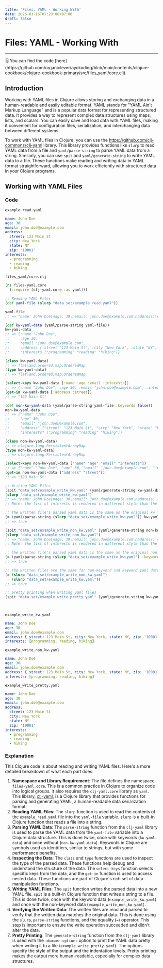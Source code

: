 ```yaml
---
title: 'Files: YAML - Working With'
date: 2025-03-16T07:20:00+07:00
draft: false
---
```


# Files: YAML - Working With

---

<aside>
🗒️ You can find the code [here](https://github.com/organiclever/ayokoding/blob/main/contents/clojure-cookbook/clojure-cookbook-primary/src/files_yaml/core.clj).

</aside>

## Introduction

Working with YAML files in Clojure allows storing and exchanging data in a human-readable and easily editable format. YAML stands for "YAML Ain't Markup Language" and is a popular data format for representing structured data. It provides a way to represent complex data structures using maps, lists, and scalars. You can easily save and load data with YAML files, making it convenient for configuration files, serialization, and interchanging data between different systems.

To work with YAML files in Clojure, you can use the https://github.com/clj-commons/clj-yaml library. This library provides functions like `slurp` to read YAML data from a file and `yaml/parse-string` to parse YAML data from a string. Similarly, you can use `spit` and `yaml/generate-string` to write YAML data to a file. These functions make reading and writing data in YAML format straightforward, allowing you to work efficiently with structured data in your Clojure programs.

## Working with YAML Files

### Code

`example_read.yaml`

```yaml
name: John Doe
age: 30
email: john.doe@example.com
address:
  street: 123 Main St
  city: New York
  state: NY
  zip: '10001'
interests:
  - programming
  - reading
  - hiking
```

`files_yaml/core.clj`

```clojure
(ns files-yaml.core
  (:require [clj-yaml.core :as yaml]))

;; Reading YAML Files
(def yaml-file (slurp "data_set/example_read.yaml"))

yaml-file
;; => "name: John Doe\nage: 30\nemail: john.doe@example.com\naddress:\n  street: 123 Main St\n  city: New York\n  state: NY\n  zip: \"10001\"\ninterests:\n  - programming\n  - reading\n  - hiking\n"

(def kw-yaml-data (yaml/parse-string yaml-file))
kw-yaml-data
;; => {:name "John Doe",
;;     :age 30,
;;     :email "john.doe@example.com",
;;     :address {:street "123 Main St", :city "New York", :state "NY", :zip "10001"},
;;     :interests ("programming" "reading" "hiking")}

(class kw-yaml-data)
;; => flatland.ordered.map.OrderedMap
(type kw-yaml-data)
;; => flatland.ordered.map.OrderedMap

(select-keys kw-yaml-data [:name :age :email :interests])
;; => {:name "John Doe", :age 30, :email "john.doe@example.com", :interests ("programming" "reading" "hiking")}
(get-in kw-yaml-data [:address :street])
;; => "123 Main St"

(def non-kw-yaml-data (yaml/parse-string yaml-file :keywords false))
non-kw-yaml-data
;; => {"name" "John Doe",
;;     "age" 30,
;;     "email" "john.doe@example.com",
;;     "address" {"street" "123 Main St", "city" "New York", "state" "NY", "zip" "10001"},
;;     "interests" ("programming" "reading" "hiking")}

(class non-kw-yaml-data)
;; => clojure.lang.PersistentArrayMap
(type non-kw-yaml-data)
;; => clojure.lang.PersistentArrayMap

(select-keys non-kw-yaml-data ["name" "age" "email" "interests"])
;; => {"name" "John Doe", "age" 30, "email" "john.doe@example.com", "interests" ("programming" "reading" "hiking")}
(get-in non-kw-yaml-data ["address" "street"])
;; => "123 Main St"

;; Writing YAML Files
(spit "data_set/example_write_kw.yaml" (yaml/generate-string kw-yaml-data))
(slurp "data_set/example_write_kw.yaml")
;; => "name: John Doe\nage: 30\nemail: john.doe@example.com\naddress: {street: 123 Main St, city: New York, state: NY, zip: '10001'}\ninterests: [programming, reading, hiking]\n"
;; Note: the list of interests is rendered in different style than the original file, but the data is the same

;; the written file's parsed yaml data is the same as the original kw file's parsed yaml data
(= (yaml/parse-string (slurp "data_set/example_write_kw.yaml")) kw-yaml-data)
;; => true

(spit "data_set/example_write_non_kw.yaml" (yaml/generate-string non-kw-yaml-data))
(slurp "data_set/example_write_non_kw.yaml")
;; => "name: John Doe\nage: 30\nemail: john.doe@example.com\naddress: {street: 123 Main St, city: New York, state: NY, zip: '10001'}\ninterests: [programming, reading, hiking]\n"
;; Note: the list of interests is rendered in different style than the original file, but the data is the same

;; the written file's parsed yaml data is the same as the original non-kw file's parsed yaml data
(= (yaml/parse-string (slurp "data_set/example_write_kw.yaml") :keywords false) non-kw-yaml-data)
;; => true

;; the written files are the same for non-keyword and keyword yaml data
(= (slurp "data_set/example_write_non_kw.yaml")
   (slurp "data_set/example_write_kw.yaml"))
;; => true

;; pretty printing when writing yaml files
(spit "data_set/example_write_pretty.yaml" (yaml/generate-string kw-yaml-data :dumper-options {:flow-style :block
                                                                                               :indicator-indent 2
                                                                                               :indent 6}))
```

`example_write_kw.yaml`

```yaml
name: John Doe
age: 30
email: john.doe@example.com
address: { street: 123 Main St, city: New York, state: NY, zip: '10001' }
interests: [programming, reading, hiking]
```

`example_write_non_kw.yaml`

```yaml
name: John Doe
age: 30
email: john.doe@example.com
address: { street: 123 Main St, city: New York, state: NY, zip: '10001' }
interests: [programming, reading, hiking]
```

`example_write_pretty.yaml`

```yaml
name: John Doe
age: 30
email: john.doe@example.com
address:
  street: 123 Main St
  city: New York
  state: NY
  zip: '10001'
interests:
  - programming
  - reading
  - hiking
```

### Explanation

This Clojure code is about reading and writing YAML files. Here's a more detailed breakdown of what each part does:

1. **Namespace and Library Requirement**: The file defines the namespace `files-yaml.core`. This is a common practice in Clojure to organize code into logical groups. It also requires the `clj-yaml.core` library as `yaml`. This library, [clj-yaml](https://github.com/clj-commons/clj-yaml), is a Clojure library that provides functions for parsing and generating YAML, a human-readable data serialization format.
2. **Reading YAML Files**: The `slurp` function is used to read the contents of the `example_read.yaml` file into the `yaml-file` variable. `slurp` is a built-in Clojure function that reads a file into a string.
3. **Parsing YAML Data**: The `parse-string` function from the `clj-yaml` library is used to parse the YAML data from the `yaml-file` variable into a Clojure data structure. This is done twice, once with keywords (`kw-yaml-data`) and once without (`non-kw-yaml-data`). Keywords in Clojure are symbols used as identifiers, similar to strings, but with some performance benefits.
4. **Inspecting the Data**: The `class` and `type` functions are used to inspect the type of the parsed data. These functions help debug and understand the structure of the data. The `select-keys` function selects specific keys from the data, and the `get-in` function is used to access nested data. These functions are part of Clojure's rich set of data manipulation functions.
5. **Writing YAML Files**: The `spit` function writes the parsed data into a new YAML file. `spit` is a built-in Clojure function that writes a string to a file. This is done twice, once with the keyword data (`example_write_kw.yaml`) and once with the non-keyword data (`example_write_non_kw.yaml`).
6. **Verifying the Written Data**: The written files are read and parsed to verify that the written data matches the original data. This is done using the `slurp`, `parse-string` functions, and the equality (`=`) operator. This step is important to ensure the write operation succeeded and didn't alter the data.
7. **Pretty Printing**: The `generate-string` function from the `clj-yaml` library is used with the `:dumper-options` option to print the YAML data pretty when writing it to a file (`example_write_pretty.yaml`). The options specify the style of the output and the indentation levels. Pretty printing makes the output more human-readable, especially for complex data structures.
